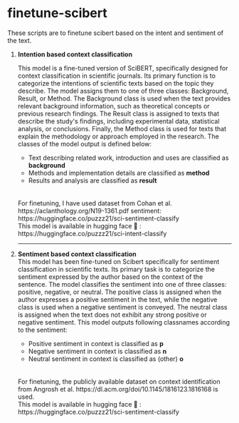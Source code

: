 # finetune-scibert

These scripts are to finetune scibert based on the intent and sentiment of the text. 
<br/>
<ol>
<li><b>Intention based context classification</b></li>

This model is a fine-tuned version of SciBERT, specifically designed for context classification in scientific journals. 
Its primary function is to categorize the intentions of scientific texts based on the topic they describe.
The model assigns them to one of three classes: Background, Result, or Method. 
The Background class is used when the text provides relevant background information, such as theoretical concepts or previous 
research findings. The Result class is assigned to texts that describe the study's findings, including experimental data,
statistical analysis, or conclusions. 
Finally, the Method class is used for texts that explain the methodology or approach employed in the research.
The classes of the model output is defined below:
</br>
<ul>
<li>Text describing related work, introduction and uses are classified as <b>background</b></li>
<li>Methods and implementation details are classified as <b>method</b></li>
<li>Results and analysis are classified as <b>result</b></li>
</ul>
</br>
</br>
For finetuning, I have used dataset from Cohan et al. https://aclanthology.org/N19-1361.pdf
sentiment: https://huggingface.co/puzzz21/sci-sentiment-classify
<br/>
This model is available in hugging face 🤗 : https://huggingface.co/puzzz21/sci-intent-classify

<hr/>
<li><b>Sentiment based context classification</b></li>
This model has been fine-tuned on Scibert specifically for sentiment classification in scientific texts. Its primary task is to categorize the sentiment expressed by the author based on the context of the sentence. The model classifies the sentiment into one of three classes: positive, negative, or neutral. The positive class is assigned when the author expresses a positive sentiment in the text, while the negative class is used when a negative sentiment is conveyed. The neutral class is assigned when the text does not exhibit any strong positive or negative sentiment.
This model outputs following classnames according to the sentiment:
</br>
<ul>
  <li>
    Positive sentiment in context is classified as <b>p</b>
  </li>
    <li>
    Negative sentiment in context is classified as <b>n</b>
  </li>
    <li>
    Neutral sentiment in context is classified as (other) <b>o</b>
  </li>
</ul>
</br>
</br>
For finetuning, the publicly available dataset on context identification from Angrosh et al. https://dl.acm.org/doi/10.1145/1816123.1816168 is used.
<br/>
This model is available in hugging face 🤗 : https://huggingface.co/puzzz21/sci-sentiment-classify
</ol>
